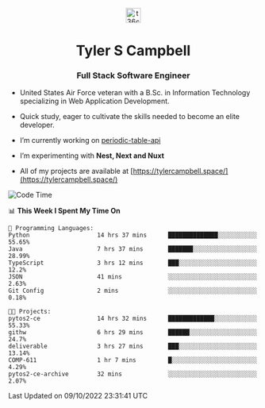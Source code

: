 <p align="center">
<a href="https://www.linkedin.com/in/t36campbell" target="blank"><img align="center" src="https://ik.imagekit.io/t36campbell/Portfolio/linkedin.png.original_m8bbGgPh6.png" alt="t36campbell" height="30" width="30" /></a>
</p>
<h1 align="center">Tyler S Campbell</h1>
<h3 align="center">Full Stack Software Engineer</h3>

* United States Air Force veteran with a B.Sc. in Information Technology specializing in Web Application Development. 

* Quick study, eager to cultivate the skills needed to become an elite developer.

* I’m currently working on [periodic-table-api](https://github.com/t36campbell/periodic-table-api)

* I’m experimenting with **Nest, Next and Nuxt**

* All of my projects are available at [https://tylercampbell.space/](https://tylercampbell.space/)

<!--START_SECTION:waka-->
![Code Time](http://img.shields.io/badge/Code%20Time-1%2C870%20hrs%2028%20mins-blue)

📊 **This Week I Spent My Time On** 

```text
💬 Programming Languages: 
Python                   14 hrs 37 mins      ██████████████░░░░░░░░░░░   55.65% 
Java                     7 hrs 37 mins       ███████░░░░░░░░░░░░░░░░░░   28.99% 
TypeScript               3 hrs 12 mins       ███░░░░░░░░░░░░░░░░░░░░░░   12.2% 
JSON                     41 mins             ░░░░░░░░░░░░░░░░░░░░░░░░░   2.63% 
Git Config               2 mins              ░░░░░░░░░░░░░░░░░░░░░░░░░   0.18%

🐱‍💻 Projects: 
pytos2-ce                14 hrs 32 mins      █████████████░░░░░░░░░░░░   55.33% 
githw                    6 hrs 29 mins       ██████░░░░░░░░░░░░░░░░░░░   24.7% 
deliverable              3 hrs 27 mins       ███░░░░░░░░░░░░░░░░░░░░░░   13.14% 
COMP-611                 1 hr 7 mins         █░░░░░░░░░░░░░░░░░░░░░░░░   4.29% 
pytos2-ce-archive        32 mins             ░░░░░░░░░░░░░░░░░░░░░░░░░   2.07%

```


 Last Updated on 09/10/2022 23:31:41 UTC
<!--END_SECTION:waka-->
